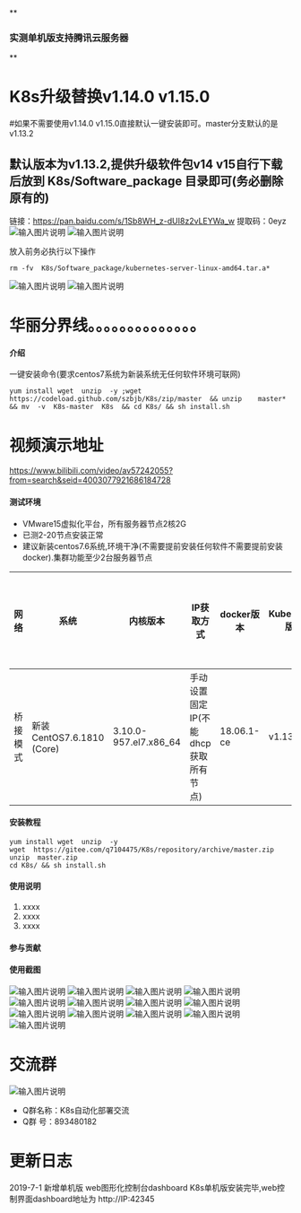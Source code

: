  **

### 实测单机版支持腾讯云服务器
** 
# K8s升级替换v1.14.0   v1.15.0
#如果不需要使用v1.14.0  v1.15.0直接默认一键安装即可。master分支默认的是v1.13.2
## 默认版本为v1.13.2,提供升级软件包v14  v15自行下载后放到  K8s/Software_package  目录即可(务必删除原有的)
链接：https://pan.baidu.com/s/1Sb8WH_z-dUI8z2vLEYWa_w 
提取码：0eyz 
![输入图片说明](https://images.gitee.com/uploads/images/2019/0629/223656_83724e63_525507.png "屏幕截图.png")
![输入图片说明](https://images.gitee.com/uploads/images/2019/0629/223707_c0937c7b_525507.png "屏幕截图.png")


放入前务必执行以下操作
``` shell
rm -fv  K8s/Software_package/kubernetes-server-linux-amd64.tar.a*
```
![输入图片说明](https://images.gitee.com/uploads/images/2019/0629/224709_8790eed8_525507.png "屏幕截图.png")
![输入图片说明](https://images.gitee.com/uploads/images/2019/0629/224720_0ca3c7a0_525507.png "屏幕截图.png")

华丽分界线。。。。。。。。。。。。。。
===
#### 介绍
一键安装命令(要求centos7系统为新装系统无任何软件环境可联网)


```
yum install wget  unzip  -y ;wget  https://codeload.github.com/szbjb/K8s/zip/master  && unzip    master* && mv  -v  K8s-master  K8s  && cd K8s/ && sh install.sh

```

视频演示地址
===
https://www.bilibili.com/video/av57242055?from=search&seid=4003077921686184728


#### 测试环境
* VMware15虚拟化平台，所有服务器节点2核2G
* 已测2-20节点安装正常
* 建议新装centos7.6系统,环境干净(不需要提前安装任何软件不需要提前安装docker).集群功能至少2台服务器节点


网络  | 系统  | 内核版本 | IP获取方式 | docker版本 | Kubernetes版本 |K8s集群安装方式 |
---- | ----- | ------  | ---- |  ---- | ---- | ---- |
桥接模式  | 新装CentOS7.6.1810 (Core) | 3.10.0-957.el7.x86_64 | 手动设置固定IP(不能dhcp获取所有节点) | 18.06.1-ce | v1.13.2  | 二进制包安装  |



#### 安装教程
```
yum install wget  unzip  -y
wget  https://gitee.com/q7104475/K8s/repository/archive/master.zip
unzip  master.zip
cd K8s/ && sh install.sh
```
#### 使用说明

1. xxxx
2. xxxx
3. xxxx

#### 参与贡献


#### 使用截图
![输入图片说明](https://images.gitee.com/uploads/images/2019/0701/095702_04b50cfc_525507.png "屏幕截图.png")
![输入图片说明](https://images.gitee.com/uploads/images/2019/0305/151653_e76832a6_525507.png "QQ图片20190305151528.png")
![输入图片说明](https://images.gitee.com/uploads/images/2019/0305/151703_5da78708_525507.png "QQ图片20190305151533.png")
![输入图片说明](https://images.gitee.com/uploads/images/2019/0305/151710_92e5f5ba_525507.png "QQ图片20190305151537.png")
![输入图片说明](https://images.gitee.com/uploads/images/2019/0305/151718_c3218e5c_525507.png "QQ图片20190305151541.png")
![输入图片说明](https://images.gitee.com/uploads/images/2019/0305/151726_dcc498bc_525507.png "QQ图片20190305151544.png")
![输入图片说明](https://images.gitee.com/uploads/images/2019/0305/151734_c2361acc_525507.png "QQ图片20190305151519.png")
![输入图片说明](https://images.gitee.com/uploads/images/2019/0305/151746_8b15d028_525507.png "QQ图片20190305151556.png")
![输入图片说明](https://images.gitee.com/uploads/images/2019/0305/151753_8597d7c3_525507.png "QQ图片20190305151600.png")
![输入图片说明](https://images.gitee.com/uploads/images/2019/0305/151759_3cc9716d_525507.png "QQ图片20190305151548.png")
![输入图片说明](https://images.gitee.com/uploads/images/2019/0305/151804_c09e620b_525507.png "QQ图片20190305151553.png")
![输入图片说明](https://images.gitee.com/uploads/images/2019/0701/123204_d60fa35d_525507.png "屏幕截图.png")
![输入图片说明](https://images.gitee.com/uploads/images/2019/0701/123306_2c843b85_525507.png "屏幕截图.png")

交流群
====
![输入图片说明](https://images.gitee.com/uploads/images/2019/0629/175427_0e439feb_525507.png "屏幕截图.png")
* Q群名称：K8s自动化部署交流
* Q群   号：893480182


更新日志
===
2019-7-1
新增单机版 web图形化控制台dashboard
K8s单机版安装完毕,web控制界面dashboard地址为                           http://IP:42345
